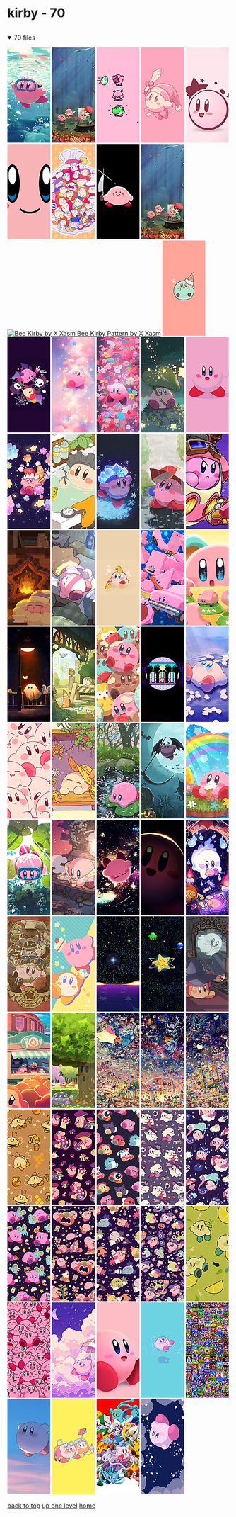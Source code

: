 # kirby - 70

<a id=""></a>

## [](/README.MD)
<details open>
<summary>70 files</summary>
<p>

[![1188727.jpg](/.internals/thumbnails/mobile/kirby/1188727.jpg "1188727.jpg")](/mobile/kirby/1188727.jpg)
[![20240107_085859.jpg](/.internals/thumbnails/mobile/kirby/20240107_085859.jpg "20240107_085859.jpg")](/mobile/kirby/20240107_085859.jpg)
[![20240108_211530_0000.png](/.internals/thumbnails/mobile/kirby/20240108_211530_0000.png "20240108_211530_0000.png")](/mobile/kirby/20240108_211530_0000.png)
[![290a4a537fb17ff8f3a21d7b5f5e9242.png](/.internals/thumbnails/mobile/kirby/290a4a537fb17ff8f3a21d7b5f5e9242.png "290a4a537fb17ff8f3a21d7b5f5e9242.png")](/mobile/kirby/290a4a537fb17ff8f3a21d7b5f5e9242.png)
[![35916.jpg](/.internals/thumbnails/mobile/kirby/35916.jpg "35916.jpg")](/mobile/kirby/35916.jpg)
[![408815-kirby-nintendo-family-platform-scrolling.jpg](/.internals/thumbnails/mobile/kirby/408815-kirby-nintendo-family-platform-scrolling.jpg "408815-kirby-nintendo-family-platform-scrolling.jpg")](/mobile/kirby/408815-kirby-nintendo-family-platform-scrolling.jpg)
[![70959531_p13.png](/.internals/thumbnails/mobile/kirby/70959531_p13.png "70959531_p13.png")](/mobile/kirby/70959531_p13.png)
[![70959531_p2 (1).png](/.internals/thumbnails/mobile/kirby/70959531_p2%20(1).png "70959531_p2 (1).png")](/mobile/kirby/70959531_p2%20(1).png)
[![84a0af973d6a926d_1279640.jpg](/.internals/thumbnails/mobile/kirby/84a0af973d6a926d_1279640.jpg "84a0af973d6a926d_1279640.jpg")](/mobile/kirby/84a0af973d6a926d_1279640.jpg)
[![Bee Kirby by X Xasm
Bee Kirby Pattern by X Xasm](/.internals/thumbnails/mobile/kirby/bee_kirby_by_x_xasm.jpg "Bee Kirby by X Xasm
Bee Kirby Pattern by X Xasm")](/mobile/kirby/bee_kirby_by_x_xasm.jpg)
[![Cone Kirby by X Xasm](/.internals/thumbnails/mobile/kirby/cone_kirby_by_x_xasm.png "Cone Kirby by X Xasm")](/mobile/kirby/cone_kirby_by_x_xasm.png)
[![E8gYy--UUAIoijx.png](/.internals/thumbnails/mobile/kirby/E8gYy--UUAIoijx.png "E8gYy--UUAIoijx.png")](/mobile/kirby/E8gYy--UUAIoijx.png)
[![hd-kirby-wallpaper-whatspaper-7.jpg](/.internals/thumbnails/mobile/kirby/hd-kirby-wallpaper-whatspaper-7.jpg "hd-kirby-wallpaper-whatspaper-7.jpg")](/mobile/kirby/hd-kirby-wallpaper-whatspaper-7.jpg)
[![hd-kirby-wallpaper-whatspaper-8.jpg](/.internals/thumbnails/mobile/kirby/hd-kirby-wallpaper-whatspaper-8.jpg "hd-kirby-wallpaper-whatspaper-8.jpg")](/mobile/kirby/hd-kirby-wallpaper-whatspaper-8.jpg)
[![hd-kirby-wallpaper-whatspaper.png](/.internals/thumbnails/mobile/kirby/hd-kirby-wallpaper-whatspaper.png "hd-kirby-wallpaper-whatspaper.png")](/mobile/kirby/hd-kirby-wallpaper-whatspaper.png)
[![Iphone 6 Wallpaper Kirby by Shelbobaggins Daafb6r](/.internals/thumbnails/mobile/kirby/iphone_6_wallpaper_kirby_by_shelbobaggins-daafb6r.jpg "Iphone 6 Wallpaper Kirby by Shelbobaggins Daafb6r")](/mobile/kirby/iphone_6_wallpaper_kirby_by_shelbobaggins-daafb6r.jpg)
[![ Kirby and Beam Kirby Kirby Drawn by Harukui 0ec43de6d32cf10e69a27990cb274ec6](/.internals/thumbnails/mobile/kirby/kirby_and_beam_kirby_kirby_drawn_by_harukui__0ec43de6d32cf10e69a27990cb274ec6.jpg " Kirby and Beam Kirby Kirby Drawn by Harukui 0ec43de6d32cf10e69a27990cb274ec6")](/mobile/kirby/kirby_and_beam_kirby_kirby_drawn_by_harukui__0ec43de6d32cf10e69a27990cb274ec6.jpg)
[![ Kirby and Bubble Kirby Kirby Drawn by Harukui E4e7e5999dc87d8376194987cc7010ef](/.internals/thumbnails/mobile/kirby/kirby_and_bubble_kirby_kirby_drawn_by_harukui__e4e7e5999dc87d8376194987cc7010ef.jpg " Kirby and Bubble Kirby Kirby Drawn by Harukui E4e7e5999dc87d8376194987cc7010ef")](/mobile/kirby/kirby_and_bubble_kirby_kirby_drawn_by_harukui__e4e7e5999dc87d8376194987cc7010ef.jpg)
[![ Kirby and Ice Kirby Kirby Drawn by Miclot 71c96c6fdfe1fde23cd11225e6f5ece1](/.internals/thumbnails/mobile/kirby/kirby_and_ice_kirby_kirby_drawn_by_miclot__71c96c6fdfe1fde23cd11225e6f5ece1.jpg " Kirby and Ice Kirby Kirby Drawn by Miclot 71c96c6fdfe1fde23cd11225e6f5ece1")](/mobile/kirby/kirby_and_ice_kirby_kirby_drawn_by_miclot__71c96c6fdfe1fde23cd11225e6f5ece1.jpg)
[![ Kirby and Parasol Kirby Kirby Drawn by Miclot 735985c448d48be9803f5136c504c8a8](/.internals/thumbnails/mobile/kirby/kirby_and_parasol_kirby_kirby_drawn_by_miclot__735985c448d48be9803f5136c504c8a8.jpg " Kirby and Parasol Kirby Kirby Drawn by Miclot 735985c448d48be9803f5136c504c8a8")](/mobile/kirby/kirby_and_parasol_kirby_kirby_drawn_by_miclot__735985c448d48be9803f5136c504c8a8.jpg)
[![ Kirby and Robobot Armor Kirby and 1 More Drawn by Wackybee 0864d7469cf868b45ce25f672bd4ca71](/.internals/thumbnails/mobile/kirby/kirby_and_robobot_armor_kirby_and_1_more_drawn_by_wackybee__0864d7469cf868b45ce25f672bd4ca71.jpg " Kirby and Robobot Armor Kirby and 1 More Drawn by Wackybee 0864d7469cf868b45ce25f672bd4ca71")](/mobile/kirby/kirby_and_robobot_armor_kirby_and_1_more_drawn_by_wackybee__0864d7469cf868b45ce25f672bd4ca71.jpg)
[![ Kirby and Sleep Kirby Kirby Drawn by Miclot 2db032a2bfcf3e403f361623a374feb3](/.internals/thumbnails/mobile/kirby/kirby_and_sleep_kirby_kirby_drawn_by_miclot__2db032a2bfcf3e403f361623a374feb3.jpg " Kirby and Sleep Kirby Kirby Drawn by Miclot 2db032a2bfcf3e403f361623a374feb3")](/mobile/kirby/kirby_and_sleep_kirby_kirby_drawn_by_miclot__2db032a2bfcf3e403f361623a374feb3.jpg)
[![ Kirby and Sleep Kirby Kirby Drawn by Mutekyan A00e952eb53dec8326e1029f1fba73ed](/.internals/thumbnails/mobile/kirby/kirby_and_sleep_kirby_kirby_drawn_by_mutekyan__a00e952eb53dec8326e1029f1fba73ed.png " Kirby and Sleep Kirby Kirby Drawn by Mutekyan A00e952eb53dec8326e1029f1fba73ed")](/mobile/kirby/kirby_and_sleep_kirby_kirby_drawn_by_mutekyan__a00e952eb53dec8326e1029f1fba73ed.png)
[![ Kirby and Twizzy Kirby Drawn by Guarani Muku 6930 854e07ea7f39c838428093f9465c8edd](/.internals/thumbnails/mobile/kirby/kirby_and_twizzy_kirby_drawn_by_guarani_muku_6930__854e07ea7f39c838428093f9465c8edd.png " Kirby and Twizzy Kirby Drawn by Guarani Muku 6930 854e07ea7f39c838428093f9465c8edd")](/mobile/kirby/kirby_and_twizzy_kirby_drawn_by_guarani_muku_6930__854e07ea7f39c838428093f9465c8edd.png)
[![ Kirby Car Mouth Vending Mouth Light Bulb Mouth Cone Mouth and 9 More Kirby and 1 More Drawn by Miclot 6865da9abea280693b5ffaa73055e157](/.internals/thumbnails/mobile/kirby/kirby_car_mouth_vending_mouth_light_bulb_mouth_cone_mouth_and_9_more_kirby_and_1_more_drawn_by_miclot__6865da9abea280693b5ffaa73055e157.jpg " Kirby Car Mouth Vending Mouth Light Bulb Mouth Cone Mouth and 9 More Kirby and 1 More Drawn by Miclot 6865da9abea280693b5ffaa73055e157")](/mobile/kirby/kirby_car_mouth_vending_mouth_light_bulb_mouth_cone_mouth_and_9_more_kirby_and_1_more_drawn_by_miclot__6865da9abea280693b5ffaa73055e157.jpg)
[![ Kirby Elfilin Car Mouth Vending Mouth Light Bulb Mouth and 3 More Kirby and 1 More Drawn by Aruco Co 254fe3755cec696b30987befaba2ec87](/.internals/thumbnails/mobile/kirby/kirby_elfilin_car_mouth_vending_mouth_light_bulb_mouth_and_3_more_kirby_and_1_more_drawn_by_aruco_co__254fe3755cec696b30987befaba2ec87.jpg " Kirby Elfilin Car Mouth Vending Mouth Light Bulb Mouth and 3 More Kirby and 1 More Drawn by Aruco Co 254fe3755cec696b30987befaba2ec87")](/mobile/kirby/kirby_elfilin_car_mouth_vending_mouth_light_bulb_mouth_and_3_more_kirby_and_1_more_drawn_by_aruco_co__254fe3755cec696b30987befaba2ec87.jpg)
[![ Kirby Elfilin Morpho Knight Ghost Kirby Needlous and 1 More Kirby Drawn by Suyasuyabi 6afdc6676ea74243bf51458e9f22a261](/.internals/thumbnails/mobile/kirby/kirby_elfilin_morpho_knight_ghost_kirby_needlous_and_1_more_kirby_drawn_by_suyasuyabi__6afdc6676ea74243bf51458e9f22a261.jpg " Kirby Elfilin Morpho Knight Ghost Kirby Needlous and 1 More Kirby Drawn by Suyasuyabi 6afdc6676ea74243bf51458e9f22a261")](/mobile/kirby/kirby_elfilin_morpho_knight_ghost_kirby_needlous_and_1_more_kirby_drawn_by_suyasuyabi__6afdc6676ea74243bf51458e9f22a261.jpg)
[![ Kirby Kirby and 1 More Drawn by Harukui C92a7f9ca364a28b6477f416d13930c7](/.internals/thumbnails/mobile/kirby/kirby_kirby_and_1_more_drawn_by_harukui__c92a7f9ca364a28b6477f416d13930c7.jpg " Kirby Kirby and 1 More Drawn by Harukui C92a7f9ca364a28b6477f416d13930c7")](/mobile/kirby/kirby_kirby_and_1_more_drawn_by_harukui__c92a7f9ca364a28b6477f416d13930c7.jpg)
[![ Kirby Kirby and 1 More Drawn by Miclot 25890fee826c3061c725f05a97a04014](/.internals/thumbnails/mobile/kirby/kirby_kirby_and_1_more_drawn_by_miclot__25890fee826c3061c725f05a97a04014.jpg " Kirby Kirby and 1 More Drawn by Miclot 25890fee826c3061c725f05a97a04014")](/mobile/kirby/kirby_kirby_and_1_more_drawn_by_miclot__25890fee826c3061c725f05a97a04014.jpg)
[![ Kirby Kirby and 1 More Drawn by Sasakinao 34af7570fb6239fe894aa271eddc4476](/.internals/thumbnails/mobile/kirby/kirby_kirby_and_1_more_drawn_by_sasakinao__34af7570fb6239fe894aa271eddc4476.png " Kirby Kirby and 1 More Drawn by Sasakinao 34af7570fb6239fe894aa271eddc4476")](/mobile/kirby/kirby_kirby_and_1_more_drawn_by_sasakinao__34af7570fb6239fe894aa271eddc4476.png)
[![ Kirby Kirby Drawn by Guarani Muku 6930 298fc38788e9d7dfec328dc71802795b](/.internals/thumbnails/mobile/kirby/kirby_kirby_drawn_by_guarani_muku_6930__298fc38788e9d7dfec328dc71802795b.jpg " Kirby Kirby Drawn by Guarani Muku 6930 298fc38788e9d7dfec328dc71802795b")](/mobile/kirby/kirby_kirby_drawn_by_guarani_muku_6930__298fc38788e9d7dfec328dc71802795b.jpg)
[![ Kirby Kirby Drawn by Harukui 2142a7235ef33c810bdb914ef1eb7a74](/.internals/thumbnails/mobile/kirby/kirby_kirby_drawn_by_harukui__2142a7235ef33c810bdb914ef1eb7a74.jpg " Kirby Kirby Drawn by Harukui 2142a7235ef33c810bdb914ef1eb7a74")](/mobile/kirby/kirby_kirby_drawn_by_harukui__2142a7235ef33c810bdb914ef1eb7a74.jpg)
[![ Kirby Kirby Drawn by Harukui 70c8c0d8f96e145a598a892f06c54b28](/.internals/thumbnails/mobile/kirby/kirby_kirby_drawn_by_harukui__70c8c0d8f96e145a598a892f06c54b28.jpg " Kirby Kirby Drawn by Harukui 70c8c0d8f96e145a598a892f06c54b28")](/mobile/kirby/kirby_kirby_drawn_by_harukui__70c8c0d8f96e145a598a892f06c54b28.jpg)
[![ Kirby Kirby Drawn by Miclot 0deaba6480d6a4c1bef5b080f8273bc6](/.internals/thumbnails/mobile/kirby/kirby_kirby_drawn_by_miclot__0deaba6480d6a4c1bef5b080f8273bc6.jpg " Kirby Kirby Drawn by Miclot 0deaba6480d6a4c1bef5b080f8273bc6")](/mobile/kirby/kirby_kirby_drawn_by_miclot__0deaba6480d6a4c1bef5b080f8273bc6.jpg)
[![ Kirby Kirby Drawn by Miclot A1b0f639c3b4cd85b46e4cea92d98ca2](/.internals/thumbnails/mobile/kirby/kirby_kirby_drawn_by_miclot__a1b0f639c3b4cd85b46e4cea92d98ca2.jpg " Kirby Kirby Drawn by Miclot A1b0f639c3b4cd85b46e4cea92d98ca2")](/mobile/kirby/kirby_kirby_drawn_by_miclot__a1b0f639c3b4cd85b46e4cea92d98ca2.jpg)
[![ Kirby Kirby Drawn by Miclot Faaa8745e633fdfb210f92da62e0fc4c](/.internals/thumbnails/mobile/kirby/kirby_kirby_drawn_by_miclot__faaa8745e633fdfb210f92da62e0fc4c.jpg " Kirby Kirby Drawn by Miclot Faaa8745e633fdfb210f92da62e0fc4c")](/mobile/kirby/kirby_kirby_drawn_by_miclot__faaa8745e633fdfb210f92da62e0fc4c.jpg)
[![ Kirby Kirby Drawn by Mutekyan E019e880f92a08b167daab6dc3df3ba1](/.internals/thumbnails/mobile/kirby/kirby_kirby_drawn_by_mutekyan__e019e880f92a08b167daab6dc3df3ba1.png " Kirby Kirby Drawn by Mutekyan E019e880f92a08b167daab6dc3df3ba1")](/mobile/kirby/kirby_kirby_drawn_by_mutekyan__e019e880f92a08b167daab6dc3df3ba1.png)
[![ Kirby Kirby Drawn by Mutekyan Ff1e88276bb0b05a7a2dd83910c40386](/.internals/thumbnails/mobile/kirby/kirby_kirby_drawn_by_mutekyan__ff1e88276bb0b05a7a2dd83910c40386.png " Kirby Kirby Drawn by Mutekyan Ff1e88276bb0b05a7a2dd83910c40386")](/mobile/kirby/kirby_kirby_drawn_by_mutekyan__ff1e88276bb0b05a7a2dd83910c40386.png)
[![ Kirby Kirby Drawn by Suyasuyabi 01e81b8f6a21aad5b311d33f00ea278f](/.internals/thumbnails/mobile/kirby/kirby_kirby_drawn_by_suyasuyabi__01e81b8f6a21aad5b311d33f00ea278f.jpg " Kirby Kirby Drawn by Suyasuyabi 01e81b8f6a21aad5b311d33f00ea278f")](/mobile/kirby/kirby_kirby_drawn_by_suyasuyabi__01e81b8f6a21aad5b311d33f00ea278f.jpg)
[![ Kirby Kirby Drawn by Suyasuyabi D8398c545fb395df97e58a16db257221](/.internals/thumbnails/mobile/kirby/kirby_kirby_drawn_by_suyasuyabi__d8398c545fb395df97e58a16db257221.png " Kirby Kirby Drawn by Suyasuyabi D8398c545fb395df97e58a16db257221")](/mobile/kirby/kirby_kirby_drawn_by_suyasuyabi__d8398c545fb395df97e58a16db257221.png)
[![ Kirby Meta Knight Waddle Dee and Ghost Kirby Kirby Drawn by Harukui 7748fe1ee6e4b18f4d9e977ea593512f](/.internals/thumbnails/mobile/kirby/kirby_meta_knight_waddle_dee_and_ghost_kirby_kirby_drawn_by_harukui__7748fe1ee6e4b18f4d9e977ea593512f.jpg " Kirby Meta Knight Waddle Dee and Ghost Kirby Kirby Drawn by Harukui 7748fe1ee6e4b18f4d9e977ea593512f")](/mobile/kirby/kirby_meta_knight_waddle_dee_and_ghost_kirby_kirby_drawn_by_harukui__7748fe1ee6e4b18f4d9e977ea593512f.jpg)
[![kirby_meta_knight_waddle_dee_king_dedede_magolor_kirby__501a1b3ee9ebbb0a5fb4db2854f589ab.png](/.internals/thumbnails/mobile/kirby/kirby_meta_knight_waddle_dee_king_dedede_magolor_kirby__501a1b3ee9ebbb0a5fb4db2854f589ab.png "kirby_meta_knight_waddle_dee_king_dedede_magolor_kirby__501a1b3ee9ebbb0a5fb4db2854f589ab.png")](/mobile/kirby/kirby_meta_knight_waddle_dee_king_dedede_magolor_kirby__501a1b3ee9ebbb0a5fb4db2854f589ab.png)
[![kirby-nintendo-retro-wallpaper-mobile.jpg](/.internals/thumbnails/mobile/kirby/kirby-nintendo-retro-wallpaper-mobile.jpg "kirby-nintendo-retro-wallpaper-mobile.jpg")](/mobile/kirby/kirby-nintendo-retro-wallpaper-mobile.jpg)
[![kirby super star - marx arena_enlarged.png](/.internals/thumbnails/mobile/kirby/kirby%20super%20star%20-%20marx%20arena_enlarged.png "kirby super star - marx arena_enlarged.png")](/mobile/kirby/kirby%20super%20star%20-%20marx%20arena_enlarged.png)
[![kirby super star - milky way wishes cutscene_enlarged.png](/.internals/thumbnails/mobile/kirby/kirby%20super%20star%20-%20milky%20way%20wishes%20cutscene_enlarged.png "kirby super star - milky way wishes cutscene_enlarged.png")](/mobile/kirby/kirby%20super%20star%20-%20milky%20way%20wishes%20cutscene_enlarged.png)
[![ Kirby Waddle Dee and Ghost Kirby Kirby Drawn by Mutekyan C3ccb08d398c37c1b607c236eacc9c2d](/.internals/thumbnails/mobile/kirby/kirby_waddle_dee_and_ghost_kirby_kirby_drawn_by_mutekyan__c3ccb08d398c37c1b607c236eacc9c2d.png " Kirby Waddle Dee and Ghost Kirby Kirby Drawn by Mutekyan C3ccb08d398c37c1b607c236eacc9c2d")](/mobile/kirby/kirby_waddle_dee_and_ghost_kirby_kirby_drawn_by_mutekyan__c3ccb08d398c37c1b607c236eacc9c2d.png)
[![ Kirby Waddle Dee Bandana Waddle Dee and Delivery Waddle Dee Kirby and 1 More Drawn by Suyasuyabi E6ea7eb69c2b42707184d609addf6280](/.internals/thumbnails/mobile/kirby/kirby_waddle_dee_bandana_waddle_dee_and_delivery_waddle_dee_kirby_and_1_more_drawn_by_suyasuyabi__e6ea7eb69c2b42707184d609addf6280.jpg " Kirby Waddle Dee Bandana Waddle Dee and Delivery Waddle Dee Kirby and 1 More Drawn by Suyasuyabi E6ea7eb69c2b42707184d609addf6280")](/mobile/kirby/kirby_waddle_dee_bandana_waddle_dee_and_delivery_waddle_dee_kirby_and_1_more_drawn_by_suyasuyabi__e6ea7eb69c2b42707184d609addf6280.jpg)
[![ Kirby Waddle Dee Waddle Doo Whispy Woods and Sleep Kirby Kirby Drawn by Miclot B4fe025c637d9ae5204b0e3556b0fd64](/.internals/thumbnails/mobile/kirby/kirby_waddle_dee_waddle_doo_whispy_woods_and_sleep_kirby_kirby_drawn_by_miclot__b4fe025c637d9ae5204b0e3556b0fd64.jpg " Kirby Waddle Dee Waddle Doo Whispy Woods and Sleep Kirby Kirby Drawn by Miclot B4fe025c637d9ae5204b0e3556b0fd64")](/mobile/kirby/kirby_waddle_dee_waddle_doo_whispy_woods_and_sleep_kirby_kirby_drawn_by_miclot__b4fe025c637d9ae5204b0e3556b0fd64.jpg)
[![Massive Kirby Scene 01 by Suyasuyabi](/.internals/thumbnails/mobile/kirby/massive_kirby_scene_01_by_suyasuyabi.jpg "Massive Kirby Scene 01 by Suyasuyabi")](/mobile/kirby/massive_kirby_scene_01_by_suyasuyabi.jpg)
[![Massive Kirby Scene 02 by Suyasuyabi](/.internals/thumbnails/mobile/kirby/massive_kirby_scene_02_by_suyasuyabi.jpg "Massive Kirby Scene 02 by Suyasuyabi")](/mobile/kirby/massive_kirby_scene_02_by_suyasuyabi.jpg)
[![Massive Kirby Scene 03 by Suyasuyabi](/.internals/thumbnails/mobile/kirby/massive_kirby_scene_03_by_suyasuyabi.jpg "Massive Kirby Scene 03 by Suyasuyabi")](/mobile/kirby/massive_kirby_scene_03_by_suyasuyabi.jpg)
[![Bee Kirby Pattern by X Xasm](/.internals/thumbnails/mobile/kirby/pattern_bee_kirby_by_x_xasm.jpg "Bee Kirby Pattern by X Xasm")](/mobile/kirby/pattern_bee_kirby_by_x_xasm.jpg)
[![pattern_e-g-fa7vcaqiu9h.jpeg](/.internals/thumbnails/mobile/kirby/pattern_e-g-fa7vcaqiu9h.jpeg "pattern_e-g-fa7vcaqiu9h.jpeg")](/mobile/kirby/pattern_e-g-fa7vcaqiu9h.jpeg)
[![pattern_ezgjugivcaecwlg.jpeg](/.internals/thumbnails/mobile/kirby/pattern_ezgjugivcaecwlg.jpeg "pattern_ezgjugivcaecwlg.jpeg")](/mobile/kirby/pattern_ezgjugivcaecwlg.jpeg)
[![pattern_fdq3pffakaapjpm.jpeg](/.internals/thumbnails/mobile/kirby/pattern_fdq3pffakaapjpm.jpeg "pattern_fdq3pffakaapjpm.jpeg")](/mobile/kirby/pattern_fdq3pffakaapjpm.jpeg)
[![pattern_fhv_dzaacaecy0t.jpeg](/.internals/thumbnails/mobile/kirby/pattern_fhv_dzaacaecy0t.jpeg "pattern_fhv_dzaacaecy0t.jpeg")](/mobile/kirby/pattern_fhv_dzaacaecy0t.jpeg)
[![pattern_fon1b9uagaudiza.jpeg](/.internals/thumbnails/mobile/kirby/pattern_fon1b9uagaudiza.jpeg "pattern_fon1b9uagaudiza.jpeg")](/mobile/kirby/pattern_fon1b9uagaudiza.jpeg)
[![pattern_ftcu3msagaeif5q.jpeg](/.internals/thumbnails/mobile/kirby/pattern_ftcu3msagaeif5q.jpeg "pattern_ftcu3msagaeif5q.jpeg")](/mobile/kirby/pattern_ftcu3msagaeif5q.jpeg)
[![ Kirby and Scarfy Kirby Drawn by Raku Ura Cf631ed1b997257e17c0100eb7e34820](/.internals/thumbnails/mobile/kirby/pattern___kirby_and_scarfy_kirby_drawn_by_raku_ura__cf631ed1b997257e17c0100eb7e34820.jpg " Kirby and Scarfy Kirby Drawn by Raku Ura Cf631ed1b997257e17c0100eb7e34820")](/mobile/kirby/pattern___kirby_and_scarfy_kirby_drawn_by_raku_ura__cf631ed1b997257e17c0100eb7e34820.jpg)
[![ Kirby Bandana Waddle Dee Elfilin Spookstep Mariel and 4 More Kirby and 1 More Drawn by Raku Ura A277ec6aeb74eb30dd79fe10f71866f5](/.internals/thumbnails/mobile/kirby/pattern___kirby_bandana_waddle_dee_elfilin_spookstep_mariel_and_4_more_kirby_and_1_more_drawn_by_raku_ura__a277ec6aeb74eb30dd79fe10f71866f5.jpg " Kirby Bandana Waddle Dee Elfilin Spookstep Mariel and 4 More Kirby and 1 More Drawn by Raku Ura A277ec6aeb74eb30dd79fe10f71866f5")](/mobile/kirby/pattern___kirby_bandana_waddle_dee_elfilin_spookstep_mariel_and_4_more_kirby_and_1_more_drawn_by_raku_ura__a277ec6aeb74eb30dd79fe10f71866f5.jpg)
[![Lemon Kirby Pattern by X Xasm](/.internals/thumbnails/mobile/kirby/pattern_lemon_kirby_by_x_xasm.jpg "Lemon Kirby Pattern by X Xasm")](/mobile/kirby/pattern_lemon_kirby_by_x_xasm.jpg)
[![peakpx (37).jpg](/.internals/thumbnails/mobile/kirby/peakpx%20(37).jpg "peakpx (37).jpg")](/mobile/kirby/peakpx%20(37).jpg)
[![pxfuel (1).jpg](/.internals/thumbnails/mobile/kirby/pxfuel%20(1).jpg "pxfuel (1).jpg")](/mobile/kirby/pxfuel%20(1).jpg)
[![pxfuel (2).jpg](/.internals/thumbnails/mobile/kirby/pxfuel%20(2).jpg "pxfuel (2).jpg")](/mobile/kirby/pxfuel%20(2).jpg)
[![pxfuel.jpg](/.internals/thumbnails/mobile/kirby/pxfuel.jpg "pxfuel.jpg")](/mobile/kirby/pxfuel.jpg)
[![super_star_ability_tiles_enlarged.png](/.internals/thumbnails/mobile/kirby/super_star_ability_tiles_enlarged.png "super_star_ability_tiles_enlarged.png")](/mobile/kirby/super_star_ability_tiles_enlarged.png)
[![uwp2743031.jpeg](/.internals/thumbnails/mobile/kirby/uwp2743031.jpeg "uwp2743031.jpeg")](/mobile/kirby/uwp2743031.jpeg)
[![Vacation Kirby by X Xasm](/.internals/thumbnails/mobile/kirby/vacation_kirby_by_x_xasm.png "Vacation Kirby by X Xasm")](/mobile/kirby/vacation_kirby_by_x_xasm.png)
[![wp4856708-pokemon-pc-desktop-wallpapers.jpg](/.internals/thumbnails/mobile/kirby/wp4856708-pokemon-pc-desktop-wallpapers.jpg "wp4856708-pokemon-pc-desktop-wallpapers.jpg")](/mobile/kirby/wp4856708-pokemon-pc-desktop-wallpapers.jpg)
[![yq1zf9cmgci21.jpg](/.internals/thumbnails/mobile/kirby/yq1zf9cmgci21.jpg "yq1zf9cmgci21.jpg")](/mobile/kirby/yq1zf9cmgci21.jpg)

</p>
</details>


[back to top](#)
[up one level](/mobile/README.MD)
[home](/)
